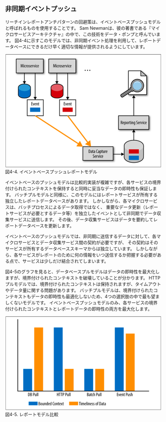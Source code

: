 ## 非同期イベントプッシュ

リーチインレポートアンチパターンの回避策は、イベントベースプッシュモデルと呼ばれるものを使用することです。
Sam Newmanは、彼の著書である『マイクロサービスアーキテクチャ』の中で、この技術をデータ・ポンプと呼んでいます。
図4-4に示すこのモデルでは、非同期イベント処理を利用して、レポートデータベースにできるだけ早く適切な情報が提供されるようにしています。

![イベントベースプッシュレポートモデル](./img/4-4.png)  
図4-4. イベントベースプッシュレポートモデル

イベントベースのプッシュモデルは比較的実装が複雑ですが、各サービスの境界付けられたコンテキストを保持すると同時に妥当なデータの即時性も保証します。
バッチプルモデルと同様に、このモデルにはレポートサービスが所有する独立したレポートデータベースがあります。
しかしながら、各マイクロサービスは、バッチプロセスによるデータ取得ではなく、
重要なデータ更新（レポートサービスが必要とするデータ等）を独立したイベントとして非同期でデータ収集サービスに送信します。
その後、データ収集サービスはデータを要約してレポートデータベースを更新します。

イベントベースのプッシュモデルでは、非同期に送信するデータに対して、各マイクロサービスとデータ収集サービス間の契約が必要ですが、
その契約はそのサービスが所有するデータベーススキーマからは独立しています。
しかしながら、各サービスがレポートのために何の情報をいつ送信するか把握する必要がある点で、サービスは少しだけ結合されてしまいます。

図4-5のグラフを見ると、データベースプルモデルはデータの即時性を最大化しますが、境界付けられたコンテキストを破壊していることが分かります。
HTTPプルモデルでは、境界付けられたコンテキストは保持されますが、タイムアウトやデータ量に関する問題があります。
バッチプルモデルは、境界付けられたコンテキストもデータの即時性も最適化しないため、4つの選択肢の中で最も望ましくないモデルです。
イベントベースプッシュモデルのみ、各サービスの境界付けられたコンテキストとレポートデータの即時性の両方を最大化します。

![レポートモデル比較](./img/4-5.png)  
図4-5. レポートモデル比較